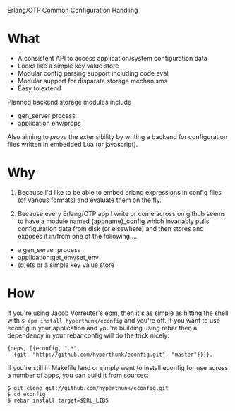 Erlang/OTP Common Configuration Handling

What
====

* A consistent API to access application/system configuration data
* Looks like a simple key value store
* Modular config parsing support including code eval
* Modular support for disparate storage mechanisms 
* Easy to extend

Planned backend storage modules include

* gen_server process
* application env/props

Also aiming to _prove_ the extensibility by writing a backend for configuration
files written in embedded Lua (or javascript).

Why
===

1. Because I'd like to be able to embed erlang expressions in config files (of
various formats) and evaluate them on the fly.

2. Because every Erlang/OTP app I write or come across on github seems to have a
module named {appname}_config which invariably pulls configuration data from disk
(or elsewhere) and then stores and exposes it in/from one of the following....

* a gen_server process
* application:get_env/set_env
* (d)ets or a simple key value store

How
===

If you're using Jacob Vorreuter's epm, then it's as simple as hitting the shell
with `$ epm install hyperthunk/econfig` and you're off. If you want to use econfig
in your application and you're building using rebar then a dependency in your
rebar.config will do the trick nicely:
  
    {deps, [{econfig, ".*",
      {git, "http://github.com/hyperthunk/econfig.git", "master"}}]}.

If you're still in Makefile land or simply want to install econfig for use across
a number of apps, you can build it from sources:

    $ git clone git://github.com/hyperthunk/econfig.git
    $ cd econfig
    $ rebar install target=$ERL_LIBS
